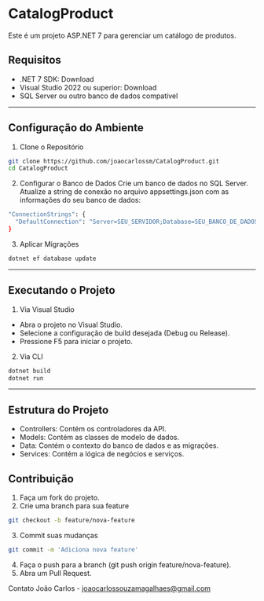 # CatalogProduct

Este é um projeto ASP.NET 7 para gerenciar um catálogo de produtos.

## Requisitos

- .NET 7 SDK: Download
- Visual Studio 2022 ou superior: Download
- SQL Server ou outro banco de dados compatível

---

## Configuração do Ambiente

1. Clone o Repositório

```bash
git clone https://github.com/joaocarlossm/CatalogProduct.git
cd CatalogProduct
```

2. Configurar o Banco de Dados
Crie um banco de dados no SQL Server.
Atualize a string de conexão no arquivo appsettings.json com as informações do seu banco de dados:

```bash
"ConnectionStrings": {
  "DefaultConnection": "Server=SEU_SERVIDOR;Database=SEU_BANCO_DE_DADOS;User Id=SEU_USUARIO;Password=SUA_SENHA;"
}
```

3. Aplicar Migrações

```bash
dotnet ef database update
```
---

## Executando o Projeto
1. Via Visual Studio
- Abra o projeto no Visual Studio.
- Selecione a configuração de build desejada (Debug ou Release).
- Pressione F5 para iniciar o projeto.
2. Via CLI
  
```bash
dotnet build
dotnet run
```
---

## Estrutura do Projeto
- Controllers: Contém os controladores da API.
- Models: Contém as classes de modelo de dados.
- Data: Contém o contexto do banco de dados e as migrações.
- Services: Contém a lógica de negócios e serviços.

## Contribuição
1. Faça um fork do projeto.
2. Crie uma branch para sua feature

```bash
git checkout -b feature/nova-feature
```

3. Commit suas mudanças
```bash
git commit -m 'Adiciona nova feature'
```

4. Faça o push para a branch (git push origin feature/nova-feature).
5. Abra um Pull Request.

Contato
João Carlos - joaocarlossouzamagalhaes@gmail.com

